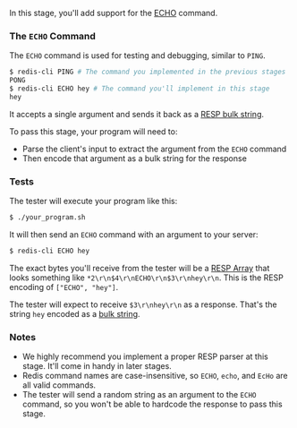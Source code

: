 In this stage, you'll add support for the [ECHO](https://redis.io/commands/echo) command.

### The `ECHO` Command

The `ECHO` command is used for testing and debugging, similar to `PING`. 

```bash
$ redis-cli PING # The command you implemented in the previous stages
PONG
$ redis-cli ECHO hey # The command you'll implement in this stage
hey
```

It accepts a single argument and sends it back as a [RESP bulk string](https://redis.io/docs/latest/develop/reference/protocol-spec/#bulk-strings).

To pass this stage, your program will need to:
- Parse the client's input to extract the argument from the `ECHO` command
- Then encode that argument as a bulk string for the response

### Tests

The tester will execute your program like this:

```bash
$ ./your_program.sh
```

It will then send an `ECHO` command with an argument to your server:

```bash
$ redis-cli ECHO hey
```

The exact bytes you'll receive from the tester will be a [RESP Array](https://redis.io/docs/latest/develop/reference/protocol-spec/#arrays) that looks something like `*2\r\n$4\r\nECHO\r\n$3\r\nhey\r\n`. This is the RESP encoding of `["ECHO", "hey"]`.

The tester will expect to receive `$3\r\nhey\r\n` as a response. That's the string `hey` encoded as a [bulk string](https://redis.io/docs/latest/develop/reference/protocol-spec/#bulk-strings).

### Notes

- We highly recommend you implement a proper RESP parser at this stage. It'll come in handy in later stages.
- Redis command names are case-insensitive, so `ECHO`, `echo`, and `EcHo` are all valid commands.
- The tester will send a random string as an argument to the `ECHO` command, so you won't be able to hardcode the response to pass this stage.